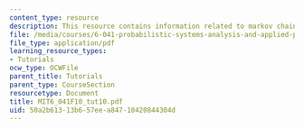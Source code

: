 ```yaml
---
content_type: resource
description: This resource contains information related to markov chain.
file: /media/courses/6-041-probabilistic-systems-analysis-and-applied-probability-fall-2010/50a2b61313b657eea84710420844304d_MIT6_041F10_tut10.pdf
file_type: application/pdf
learning_resource_types:
- Tutorials
ocw_type: OCWFile
parent_title: Tutorials
parent_type: CourseSection
resourcetype: Document
title: MIT6_041F10_tut10.pdf
uid: 50a2b613-13b6-57ee-a847-10420844304d
---
```

